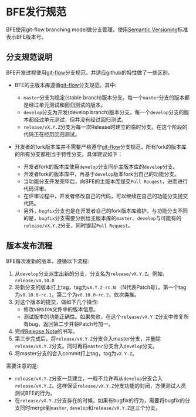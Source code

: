 # BFE发行规范

BFE使用git-flow branching model做分支管理，使用[Semantic Versioning](http://semver.org/)标准表示BFE版本号。


## 分支规范说明

BFE开发过程使用[git-flow](http://nvie.com/posts/a-successful-git-branching-model/)分支规范，并适应github的特性做了一些区别。

* BFE的主版本库遵循[git-flow](http://nvie.com/posts/a-successful-git-branching-model/)分支规范。其中:
	* `master`分支为稳定(stable branch)版本分支。每一个`master`分支的版本都是经过单元测试和回归测试的版本。
	* `develop`分支为开发(develop branch)版本分支。每一个`develop`分支的版本都经过单元测试，但并没有经过回归测试。
	* `release/vX.Y.Z`分支为每一次Release时建立的临时分支。在这个阶段的代码正在经历回归测试。

* 开发者的fork版本库并不需要严格遵守[git-flow](http://nvie.com/posts/a-successful-git-branching-model/)分支规范，所有fork的版本库的所有分支都相当于特性分支。具体建议如下：
	* 开发者fork的版本库使用`develop`分支同步主版本库的`develop`分支。
	* 开发者fork的版本库中，再基于`develop`版本fork出自己的功能分支。
	* 当功能分支开发完毕后，向BFE的主版本库提交`Pull Reuqest`，进而进行代码评审。
	* 在评审过程中，开发者修改自己的代码，可以继续在自己的功能分支提交代码。
	* 另外，`bugfix`分支也是在开发者自己的fork版本库维护，与功能分支不同的是，`bugfix`分支需要分别给主版本库的`master`、`develop`与可能有的`release/vX.Y.Z`分支，同时提起`Pull Request`。


## 版本发布流程

BFE每次发新的版本，遵循以下流程:

1. 从`develop`分支派生出新的分支，分支名为`release/vX.Y.Z`。例如，`release/v0.10.0`
1. 将新分支的版本打上tag，tag为`vX.Y.Z-rc.N` （N代表Patch号）。第一个tag为`v0.10.0-rc.1`，第二个为`v0.10.0-rc.2`，依次类推。
1. 对这个版本的提交，做如下几个操作:
	* 修改`VERSION`文件中的版本信息。
	* 测试版本的功能正确性。如果失败，在这个`release/vX.Y.Z`分支中修复所有bug，返回第二步并将Patch号加一。
1. 完成[Release Note](https://github.com/bfenetworks/bfe/blob/develop/CHANGELOG.md)的书写。
1. 第三步完成后，将`release/vX.Y.Z`分支合入master分支，并删除`release/vX.Y.Z`分支。同时再将`master`分支合入`develop`分支。
1. 将master分支的合入commit打上tag，tag为`vX.Y.Z`。

需要注意的是:

* `release/vX.Y.Z`分支一旦建立，一般不允许再从`develop`分支合入`release/vX.Y.Z`。这样保证`release/vX.Y.Z`分支功能的封闭，方便测试人员测试BFE的行为。
* 在`release/vX.Y.Z`分支存在的时候，如果有bugfix的行为，需要将bugfix的分支同时merge到`master`, `develop`和`release/vX.Y.Z`这三个分支。

